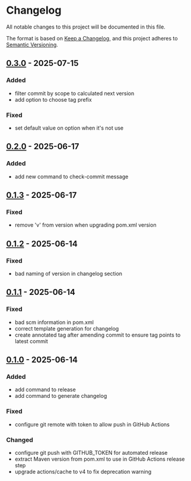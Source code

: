 # Changelog

All notable changes to this project will be documented in this file.

The format is based on [Keep a Changelog](https://keepachangelog.com/en/1.1.0/),
and this project adheres to [Semantic Versioning](https://semver.org/spec/v2.0.0.html).

## [0.3.0] - 2025-07-15

### Added

- filter commit by scope to calculated next version
- add option to choose tag prefix

### Fixed

- set default value on option when it's not use

## [0.2.0] - 2025-06-17

### Added

- add new command to check-commit message

## [0.1.3] - 2025-06-17

### Fixed

- remove 'v' from version when upgrading pom.xml version

## [0.1.2] - 2025-06-14

### Fixed

- bad naming of version in changelog section

## [0.1.1] - 2025-06-14

### Fixed

- bad scm information in pom.xml
- correct template generation for changelog
- create annotated tag after amending commit to ensure tag points to latest commit

## [0.1.0] - 2025-06-14

### Added

- add command to release
- add command to generate changelog

### Fixed

- configure git remote with token to allow push in GitHub Actions

### Changed

- configure git push with GITHUB_TOKEN for automated release
- extract Maven version from pom.xml to use in GitHub Actions release step
- upgrade actions/cache to v4 to fix deprecation warning


[0.3.0]: https://github.com/Zorin95670/semantic-version/compare/v0.2.0...v0.3.0
[0.2.0]: https://github.com/Zorin95670/semantic-version/compare/v0.1.3...v0.2.0
[0.1.3]: https://github.com/Zorin95670/semantic-version/compare/v0.1.2...v0.1.3
[0.1.2]: https://github.com/Zorin95670/semantic-version/compare/v0.1.1...v0.1.2
[0.1.1]: https://github.com/Zorin95670/semantic-version/compare/v0.1.0...v0.1.1
[0.1.0]: https://github.com/Zorin95670/semantic-version/releases/tag/v0.1.0
